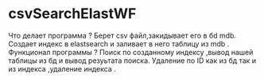 # csvSearchElastWF
Что делает программа ?
Берет csv файл,закидывает его в бd mdb.
Создает индекс в elastsearch и заливает в него таблицу из mdb .
Функционал программы ?
Поиск по созданному индексу ,вывод нашей таблицы из бд и вывод резуьтата поиска.
Удаление по ID как из бд так и из индекса ,удаление индекса .
